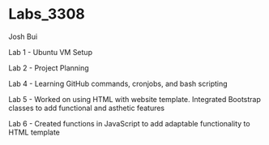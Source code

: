 # Labs_3308
Josh Bui

Lab 1 - Ubuntu VM Setup 

Lab 2 - Project Planning

Lab 4 - Learning GitHub commands, cronjobs, and bash scripting

Lab 5 - Worked on using HTML with website template. Integrated Bootstrap classes to add functional and asthetic features

Lab 6 - Created functions in JavaScript to add adaptable functionality to HTML template
